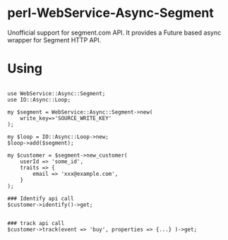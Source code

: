 # perl-WebService-Async-Segment
Unofficial support for segment.com API. It provides a Future based async wrapper for Segment HTTP API.

# Using

```

use WebService::Async::Segment;
use IO::Async::Loop;

my $segment = WebService::Async::Segment->new(
    write_key=>'SOURCE_WRITE_KEY'
);

my $loop = IO::Async::Loop->new;
$loop->add($segment);

my $customer = $segment->new_customer(
    userId => 'some_id',
    traits => {
        email => 'xxx@example.com',
    }
);

### Identify api call
$customer->identify()->get;


### track api call
$customer->track(event => 'buy', properties => {...} )->get;

```
